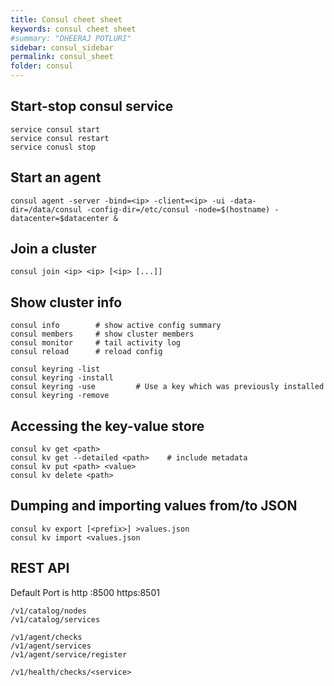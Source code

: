 ```yaml
---
title: Consul cheet sheet 
keywords: consul cheet sheet
#summary: "DHEERAJ POTLURI"
sidebar: consul_sidebar
permalink: consul_sheet
folder: consul
---
```


## Start-stop consul service

    service consul start
    service consul restart
    service conusl stop

## Start an agent

    consul agent -server -bind=<ip> -client=<ip> -ui -data-dir=/data/consul -config-dir=/etc/consul -node=$(hostname) -datacenter=$datacenter &

## Join a cluster

    consul join <ip> <ip> [<ip> [...]]
    
## Show cluster info

    consul info        # show active config summary
    consul members     # show cluster members
    consul monitor     # tail activity log
    consul reload      # reload config
    
    consul keyring -list
    consul keyring -install
    consul keyring -use         # Use a key which was previously installed
    consul keyring -remove 
    
## Accessing the key-value store

    consul kv get <path>
    consul kv get --detailed <path>    # include metadata
    consul kv put <path> <value>
    consul kv delete <path>

## Dumping and importing values from/to JSON

    consul kv export [<prefix>] >values.json
    consul kv import <values.json

## REST API

Default Port is  http :8500
                 https:8501
    
    /v1/catalog/nodes
    /v1/catalog/services
     
    /v1/agent/checks
    /v1/agent/services
    /v1/agent/service/register
     
    /v1/health/checks/<service>